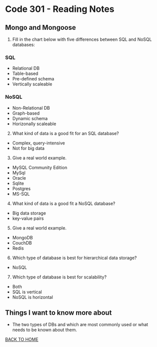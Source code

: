 # Code 301 - Reading Notes

## Mongo and Mongoose
<!-- https://www.thegeekstuff.com/2014/01/sql-vs-nosql-db/?utm_source=tuicool -->
1. Fill in the chart below with five differences between SQL and NoSQL databases:

### SQL

- Relational DB
- Table-based
- Pre-defined schema
- Vertically scaleable

### NoSQL

- Non-Relational DB
- Graph-based
- Dynamic schema
- Horizonally scaleable

2. What kind of data is a good fit for an SQL database?

- Complex, query-intensive
- Not for big data

3. Give a real world example.

- MySQL Community Edition
- MySql
- Oracle
- Sqlite
- Postgres
- MS-SQL

4. What kind of data is a good fit a NoSQL database?

- Big data storage
- key-value pairs

5. Give a real world example.

- MongoDB
- CouchDB
- Redis

6. Which type of database is best for hierarchical data storage?

- NoSQL

7. Which type of database is best for scalability?

- Both
- SQL is vertical
- NoSQL is horizontal

## Things I want to know more about

- The two types of DBs and which are most commonly used or what needs to be known about them.

[BACK TO HOME](../README.md)